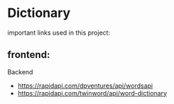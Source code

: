 # Dictionary

important links used in this project:

frontend:
-



Backend
- https://rapidapi.com/dpventures/api/wordsapi
- https://rapidapi.com/twinword/api/word-dictionary